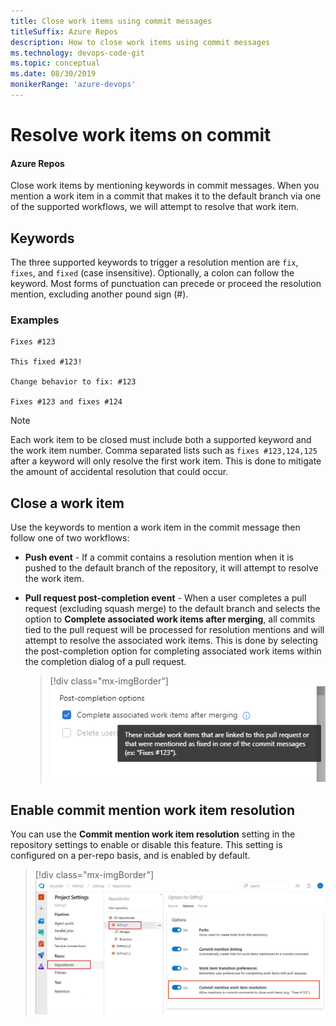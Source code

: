 ```yaml
---
title: Close work items using commit messages
titleSuffix: Azure Repos
description: How to close work items using commit messages
ms.technology: devops-code-git
ms.topic: conceptual
ms.date: 08/30/2019
monikerRange: 'azure-devops'
---
```


# Resolve work items on commit

#### Azure Repos

Close work items by mentioning keywords in commit messages. When you mention a work item in a commit that makes it to the default branch via one of the supported workflows, we will attempt to resolve that work item. 

## Keywords

The three supported keywords to trigger a resolution mention are `fix`, `fixes`, and `fixed` (case insensitive). Optionally, a colon can follow the keyword. Most forms of punctuation can precede or proceed the resolution mention, excluding another pound sign (#). 

### Examples

```
Fixes #123

This fixed #123!

Change behavior to fix: #123

Fixes #123 and fixes #124
```

> [!NOTE]
> Each work item to be closed must include both a supported keyword and the work item number.
> Comma separated lists such as `fixes #123,124,125` after a keyword will only resolve the 
> first work item. This is done to mitigate the amount of accidental resolution that could occur.

## Close a work item

Use the keywords to mention a work item in the commit message then follow one of two workflows:

- **Push event** - If a commit contains a resolution mention when it is pushed to the default branch of the repository, it will attempt to resolve the work item.
- **Pull request post-completion event** - When a user completes a pull request (excluding squash merge) to the default branch and selects the option to **Complete associated work items after merging**, all commits tied to the pull request will be processed for resolution mentions and will attempt to resolve the associated work items. This is done by selecting the post-completion option for completing associated work items within the completion dialog of a pull request. 

  > [!div class="mx-imgBorder"]
  > ![Post-completion dialog option](media/resolution-mentions/completion-dialog.png)

## Enable commit mention work item resolution

You can use the **Commit mention work item resolution** setting in the repository settings to enable or disable this feature. This setting is configured on a per-repo basis, and is enabled by default.

> [!div class="mx-imgBorder"]
> ![Admin option to enable commit mention work item resolution](media/resolution-mentions/repo-settings.jpg)
